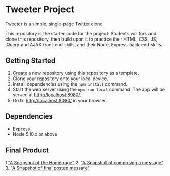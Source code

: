 # Tweeter Project

Tweeter is a simple, single-page Twitter clone.

This repository is the starter code for the project: Students will fork and clone this repository, then build upon it to practice their HTML, CSS, JS, jQuery and AJAX front-end skills, and their Node, Express back-end skills.

## Getting Started

1. [Create](https://docs.github.com/en/repositories/creating-and-managing-repositories/creating-a-repository-from-a-template) a new repository using this repository as a template.
2. Clone your repository onto your local device.
3. Install dependencies using the `npm install` command.
3. Start the web server using the `npm run local` command. The app will be served at <http://localhost:8080/>.
4. Go to <http://localhost:8080/> in your browser.

## Dependencies

- Express
- Node 5.10.x or above

## Final Product

1.["A Snapshot of the Homepage"](https://github.com/RaemeKhatib/tweeter/blob/master/public/images/HomePage.png?raw=true)
2. ["A Snapshot of composing a message"](https://github.com/RaemeKhatib/tweeter/blob/master/public/images/ComposeNCounter.png?raw=true)
3. ["A Snapshot of final posted messafe"](https://github.com/RaemeKhatib/tweeter/blob/master/public/images/PostedMessage.png?raw=true)
